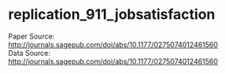 # replication_911_jobsatisfaction

Paper Source: http://journals.sagepub.com/doi/abs/10.1177/0275074012461560  
Data Source: http://journals.sagepub.com/doi/abs/10.1177/0275074012461560  
